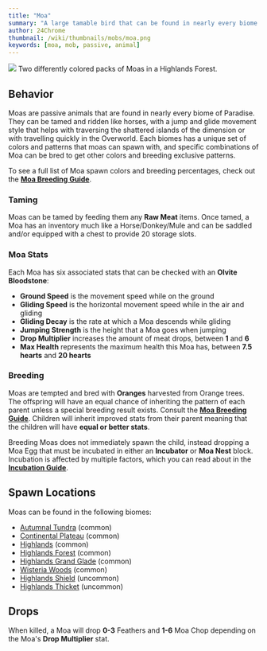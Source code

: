 ```yaml
---
title: "Moa"
summary: "A large tamable bird that can be found in nearly every biome of Paradise"
author: 24Chrome
thumbnail: /wiki/thumbnails/mobs/moa.png
keywords: [moa, mob, passive, animal]
---
```


<img src="/wiki/mobs/moa.png">
Two differently colored packs of Moas in a Highlands Forest.

## Behavior
Moas are passive animals that are found in nearly every biome of Paradise. They can be tamed and ridden like horses, with a jump and glide movement style that helps with traversing the shattered islands of the dimension or with travelling quickly in the Overworld. Each biomes has a unique set of colors and patterns that moas can spawn with, and specific combinations of Moa can be bred to get other colors and breeding exclusive patterns. 

To see a full list of Moa spawn colors and breeding percentages, check out the **[Moa Breeding Guide](/wiki/paradise-lost/guides/moa-breeding/)**.

### Taming
Moas can be tamed by feeding them any **Raw Meat** items. Once tamed, a Moa has an inventory much like a Horse/Donkey/Mule and can be saddled and/or equipped with a chest to provide 20 storage slots.

### Moa Stats
Each Moa has six associated stats that can be checked with an **Olvite Bloodstone**:
* **Ground Speed** is the movement speed while on the ground
* **Gliding Speed** is the horizontal movement speed while in the air and gliding
* **Gliding Decay** is the rate at which a Moa descends while gliding
* **Jumping Strength** is the height that a Moa goes when jumping
* **Drop Multiplier** increases the amount of meat drops, between **1** and **6**
* **Max Health** represents the maximum health this Moa has, between **7.5 hearts** and **20 hearts**

### Breeding
Moas are tempted and bred with **Oranges** harvested from Orange trees. The offspring will have an equal chance of inheriting the pattern of each parent unless a special breeding result exists. Consult the **[Moa Breeding Guide](/wiki/paradise-lost/guides/moa-breeding/)**. Children will inherit improved stats from their parent meaning that the children will have **equal or better stats**.

Breeding Moas does not immediately spawn the child, instead dropping a Moa Egg that must be incubated in either an **Incubator** or **Moa Nest** block. Incubation is affected by multiple factors, which you can read about in the **[Incubation Guide](/wiki/paradise-lost/guides/incubation/)**.


## Spawn Locations
Moas can be found in the following biomes:
* [Autumnal Tundra](/wiki/paradise-lost/biomes/autumnal-tundra/) (common)
* [Continental Plateau](/wiki/paradise-lost/biomes/continental-plateau/) (common)
* [Highlands](/wiki/paradise-lost/biomes/highlands/) (common)
* [Highlands Forest](/wiki/paradise-lost/biomes/highlands-forest/) (common)
* [Highlands Grand Glade](/wiki/paradise-lost/biomes/highlands-thicket/) (common)
* [Wisteria Woods](/wiki/paradise-lost/biomes/wisteria-woods/) (common)
* [Highlands Shield](/wiki/paradise-lost/biomes/highlands-shield/) (uncommon)
* [Highlands Thicket](/wiki/paradise-lost/biomes/highlands-thicket/) (uncommon)

## Drops

When killed, a Moa will drop **0-3** Feathers and **1-6** Moa Chop depending on the Moa's **Drop Multiplier** stat.